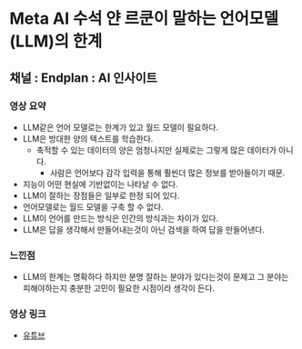 # Meta AI 수석 얀 르쿤이 말하는 언어모델(LLM)의 한계
## 채널 : Endplan : AI 인사이트

### 영상 요약
- LLM같은 언어 모델로는 한계가 있고 월드 모델이 필요하다.
- LLM은 방대한 양의 텍스트를 학습한다. 
    - 축적할 수 있는 데이터의 양은 엄청나지만 실제로는 그렇게 많은 데이터가 아니다.
        - 사람은 언어보다 감각 입력을 통해 훨씬더 많은 정보를 받아들이기 때문.
- 지능이 어떤 현실에 기반없이는 나타날 수 없다.
- LLM이 잘하는 장점들은 일부로 한정 되어 있다.
- 언어모델로는 월드 모델을 구축 할 수 없다.
- LLM이 언어를 만드는 방식은 인간의 방식과는 차이가 있다.
- LLM은 답을 생각해서 만들어내는것이 아닌 검색을 하여 답을 만들어낸다.

### 느낀점
- LLM의 한계는 명확하다 하지만 분명 잘하는 분야가 있다는것이 문제고 그 분야는 피해야하는지 충분한 고민이 필요한 시점이라 생각이 든다.

### 영상 링크
- [유튜브](https://www.youtube.com/watch?v=cZQT6tGdK04)